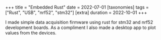 +++
title = "Embedded Rust"
date = 2022-07-01
[taxonomies]
tags = ["Rust", "USB", "nrf52", "stm32"]
[extra]
duration = 2022-10-01
+++

I made simple data acquisition firmware using rust for stm32 and nrf52 development boards. 
As a compliment I also made a desktop app to plot values from the devices.